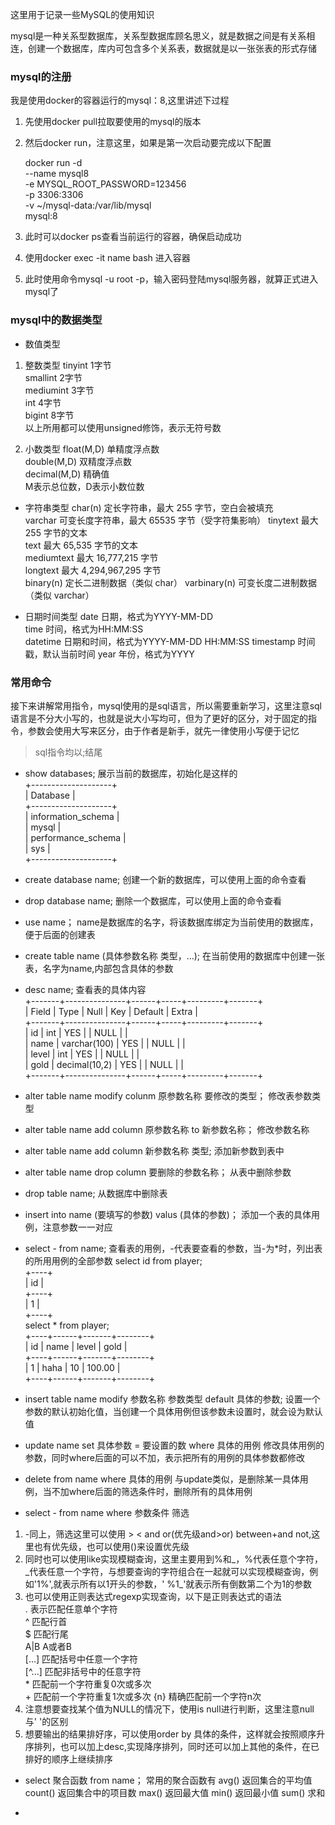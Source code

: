 这里用于记录一些MySQL的使用知识

mysql是一种关系型数据库，关系型数据库顾名思义，就是数据之间是有关系相连，创建一个数据库，库内可包含多个关系表，数据就是以一张张表的形式存储

### mysql的注册
我是使用docker的容器运行的mysql：8,这里讲述下过程
1. 先使用docker pull拉取要使用的mysql的版本
2. 然后docker run，注意这里，如果是第一次启动要完成以下配置

    docker run -d \
    --name mysql8 \
    -e MYSQL_ROOT_PASSWORD=123456 \
    -p 3306:3306 \
    -v ~/mysql-data:/var/lib/mysql \
    mysql:8

3. 此时可以docker ps查看当前运行的容器，确保启动成功
4. 使用docker exec -it name bash 进入容器
5. 此时使用命令mysql -u root -p，输入密码登陆mysql服务器，就算正式进入mysql了

### mysql中的数据类型
+ 数值类型
1. 整数类型
tinyint 1字节  
smallint 2字节  
mediumint 3字节  
int 4字节  
bigint 8字节  
以上所用都可以使用unsigned修饰，表示无符号数  

2. 小数类型
float(M,D) 单精度浮点数  
double(M,D) 双精度浮点数  
decimal(M,D) 精确值  
M表示总位数，D表示小数位数 

+ 字符串类型
char(n) 定长字符串，最大 255 字节，空白会被填充  
varchar 可变长度字符串，最大 65535 字节（受字符集影响） 
tinytext 最大 255 字节的文本  
text 最大 65,535 字节的文本  
mediumtext 最大 16,777,215 字节  
longtext 最大 4,294,967,295 字节  
binary(n) 定长二进制数据（类似 char）
varbinary(n) 可变长度二进制数据（类似 varchar）

+ 日期时间类型
date 日期，格式为YYYY-MM-DD  
time 时间，格式为HH:MM:SS  
datetime 日期和时间，格式为YYYY-MM-DD HH:MM:SS
timestamp 时间戳，默认当前时间
year 年份，格式为YYYY

### 常用命令
接下来讲解常用指令，mysql使用的是sql语言，所以需要重新学习，这里注意sql语言是不分大小写的，也就是说大小写均可，但为了更好的区分，对于固定的指令，参数会使用大写来区分，由于作者是新手，就先一律使用小写便于记忆
>sql指令均以;结尾

+ show databases;
展示当前的数据库，初始化是这样的  
+--------------------+  
| Database           |  
+--------------------+  
| information_schema |  
| mysql              |  
| performance_schema |  
| sys                |  
+--------------------+  

+ create database name;
创建一个新的数据库，可以使用上面的命令查看

+ drop database name;
删除一个数据库，可以使用上面的命令查看

+ use name；
name是数据库的名字，将该数据库绑定为当前使用的数据库，便于后面的创建表

+ create table name (具体参数名称 类型，...);
在当前使用的数据库中创建一张表，名字为name,内部包含具体的参数

+ desc name;
查看表的具体内容  
+-------+---------------+------+-----+---------+-------+  
| Field | Type          | Null | Key | Default | Extra |  
+-------+---------------+------+-----+---------+-------+  
| id    | int           | YES  |     | NULL    |       |  
| name  | varchar(100)  | YES  |     | NULL    |       |  
| level | int           | YES  |     | NULL    |       |  
| gold  | decimal(10,2) | YES  |     | NULL    |       |  
+-------+---------------+------+-----+---------+-------+  

+ alter table name modify colunm 原参数名称 要修改的类型；
修改表参数类型

+ alter table name add column 原参数名称 to 新参数名称；
修改参数名称

+ alter table name add column 新参数名称 类型;
添加新参数到表中

+ alter table name drop column 要删除的参数名称；
从表中删除参数

+ drop table name;
从数据库中删除表

+ insert into name (要填写的参数) valus (具体的参数)；
添加一个表的具体用例，注意参数一一对应

+ select - from name;
查看表的用例，-代表要查看的参数，当-为*时，列出表的所用用例的全部参数
select id from player;  
+----+  
| id |  
+----+  
|  1 |  
+----+  
select * from player;  
+----+------+-------+--------+  
| id | name | level | gold   |  
+----+------+-------+--------+  
|  1 | haha |    10 | 100.00 |  
+----+------+-------+--------+  

+ insert table name modify 参数名称 参数类型 default 具体的参数;
设置一个参数的默认初始化值，当创建一个具体用例但该参数未设置时，就会设为默认值

+ update name set 具体参数 = 要设置的数 where 具体的用例
修改具体用例的参数，同时where后面的可以不加，表示把所有的用例的具体参数都修改

+ delete from name where 具体的用例
与update类似，是删除某一具体用例，当不加where后面的筛选条件时，删除所有的具体用例

+ select - from name where 参数条件 筛选
1. -同上，筛选这里可以使用 > < and or(优先级and>or) between+and not,这里也有优先级，也可以使用()来设置优先级
2. 同时也可以使用like实现模糊查询，这里主要用到%和\_，%代表任意个字符，\_代表任意一个字符，与想要查询的字符组合在一起就可以实现模糊查询，例如'1%',就表示所有以1开头的参数，'
%1\_'就表示所有倒数第二个为1的参数
3. 也可以使用正则表达式regexp实现查询，以下是正则表达式的语法  
. 表示匹配任意单个字符  
^ 匹配行首  
$ 匹配行尾  
A|B A或者B  
[...] 匹配括号中任意一个字符    
[^...] 匹配非括号中的任意字符   
\* 匹配前一个字符重复0次或多次   
\+ 匹配前一个字符重复1次或多次
{n} 精确匹配前一个字符n次  
4. 注意想要查找某个值为NULL的情况下，使用is null进行判断，这里注意null与' '的区别       
5. 想要输出的结果排好序，可以使用order by 具体的条件，这样就会按照顺序升序排列，也可以加上desc,实现降序排列，同时还可以加上其他的条件，在已排好的顺序上继续排序     

+ select 聚合函数 from name；
常用的聚合函数有
avg() 返回集合的平均值
count() 返回集合中的项目数
max() 返回最大值
min() 返回最小值
sum() 求和

+ 

